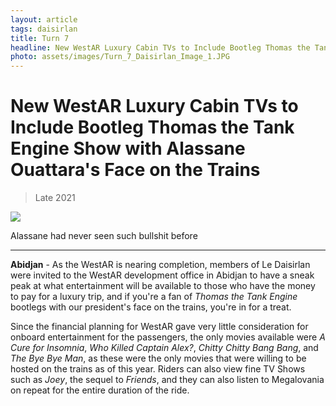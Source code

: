 ```yaml
---
layout: article
tags: daisirlan
title: Turn 7 
headline: New WestAR Luxury Cabin TVs to Include Bootleg Thomas the Tank Engine Show with Alassane Ouattara's Face on the Trains
photo: assets/images/Turn_7_Daisirlan_Image_1.JPG
---
```


# New WestAR Luxury Cabin TVs to Include Bootleg Thomas the Tank Engine Show with Alassane Ouattara's Face on the Trains

<blockquote class="blockquote">
  <p id="date-published">Late 2021</p>
</blockquote>  

<div class="main-image-container">
    <img src = "../../../assets/images/Turn_7_Daisirlan_Image_1.JPG" id="container-image">
    <p id="image-caption">Alassane had never seen such bullshit before</p>
</div>

---

**Abidjan** -  As the WestAR is nearing completion, members of Le Daisirlan were invited to the WestAR development office in Abidjan to have a sneak peak at what entertainment will be available to those who have the money to pay for a luxury trip, and if you're a fan of *Thomas the Tank Engine* bootlegs with our president's face on the trains, you're in for a treat.

Since the financial planning for WestAR gave very little consideration for onboard entertainment for the passengers, the only movies available were *A Cure for Insomnia*, *Who Killed Captain Alex?*, *Chitty Chitty Bang Bang*, and *The Bye Bye Man*, as these were the only movies that were willing to be hosted on the trains as of this year. Riders can also view fine TV Shows such as *Joey*, the sequel to *Friends*, and they can also listen to Megalovania on repeat for the entire duration of the ride.    

